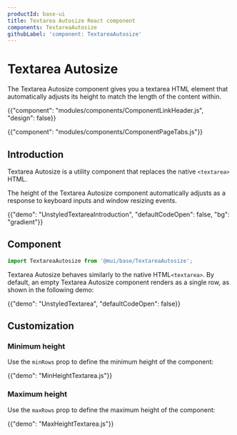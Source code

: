 ```yaml
---
productId: base-ui
title: Textarea Autosize React component
components: TextareaAutosize
githubLabel: 'component: TextareaAutosize'
---
```


# Textarea Autosize

<p class="description">The Textarea Autosize component gives you a textarea HTML element that automatically adjusts its height to match the length of the content within.</p>

{{"component": "modules/components/ComponentLinkHeader.js", "design": false}}

{{"component": "modules/components/ComponentPageTabs.js"}}

## Introduction

Textarea Autosize is a utility component that replaces the native `<textarea>` HTML.

The height of the Textarea Autosize component automatically adjusts as a response to keyboard inputs and window resizing events.

{{"demo": "UnstyledTextareaIntroduction", "defaultCodeOpen": false, "bg": "gradient"}}

## Component

```jsx
import TextareaAutosize from '@mui/base/TextareaAutosize';
```

Textarea Autosize behaves similarly to the native HTML`<textarea>`.
By default, an empty Textarea Autosize component renders as a single row, as shown in the following demo:

{{"demo": "UnstyledTextarea", "defaultCodeOpen": false}}

## Customization

### Minimum height

Use the `minRows` prop to define the minimum height of the component:

{{"demo": "MinHeightTextarea.js"}}

### Maximum height

Use the `maxRows` prop to define the maximum height of the component:

{{"demo": "MaxHeightTextarea.js"}}

